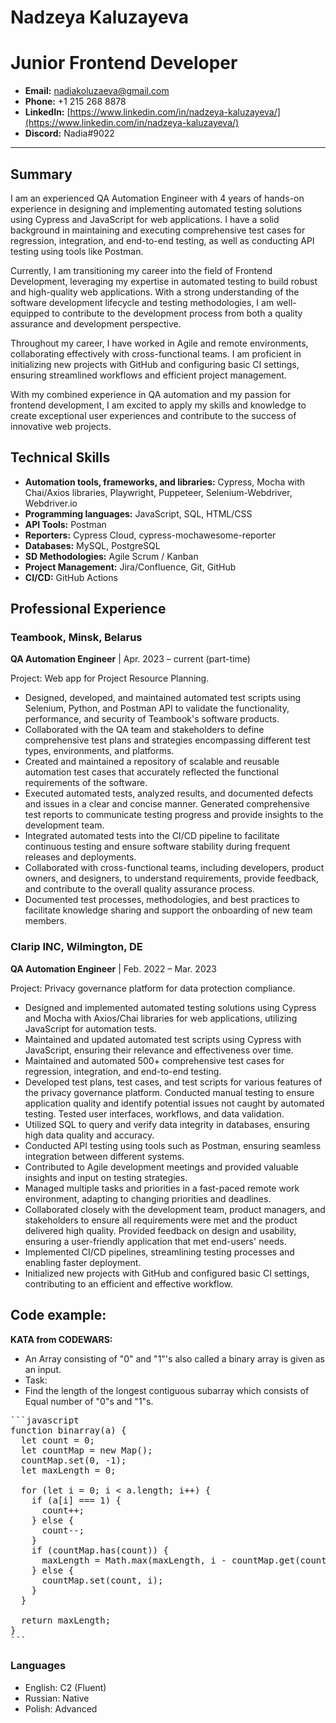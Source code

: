 # Nadzeya Kaluzayeva
# Junior Frontend Developer

- **Email:** nadiakoluzaeva@gmail.com
- **Phone:** +1 215 268 8878
- **LinkedIn:** [https://www.linkedin.com/in/nadzeya-kaluzayeva/](https://www.linkedin.com/in/nadzeya-kaluzayeva/)
- **Discord:** Nadia#9022

---

## Summary
I am an experienced QA Automation Engineer with 4 years of hands-on experience in designing and implementing automated testing solutions using Cypress and JavaScript for web applications. I have a solid background in maintaining and executing comprehensive test cases for regression, integration, and end-to-end testing, as well as conducting API testing using tools like Postman.

Currently, I am transitioning my career into the field of Frontend Development, leveraging my expertise in automated testing to build robust and high-quality web applications. With a strong understanding of the software development lifecycle and testing methodologies, I am well-equipped to contribute to the development process from both a quality assurance and development perspective.

Throughout my career, I have worked in Agile and remote environments, collaborating effectively with cross-functional teams. I am proficient in initializing new projects with GitHub and configuring basic CI settings, ensuring streamlined workflows and efficient project management.

With my combined experience in QA automation and my passion for frontend development, I am excited to apply my skills and knowledge to create exceptional user experiences and contribute to the success of innovative web projects.

## Technical Skills
- **Automation tools, frameworks, and libraries:** Cypress, Mocha with Chai/Axios libraries, Playwright, Puppeteer, Selenium-Webdriver, Webdriver.io
- **Programming languages:** JavaScript, SQL, HTML/CSS
- **API Tools:** Postman
- **Reporters:** Cypress Cloud, cypress-mochawesome-reporter
- **Databases:** MySQL, PostgreSQL
- **SD Methodologies:** Agile Scrum / Kanban
- **Project Management:** Jira/Confluence, Git, GitHub
- **CI/CD:** GitHub Actions

## Professional Experience

### Teambook, Minsk, Belarus
**QA Automation Engineer** | Apr. 2023 – current (part-time)

Project: Web app for Project Resource Planning.

- Designed, developed, and maintained automated test scripts using Selenium, Python, and Postman API to validate the functionality, performance, and security of Teambook's software products.
- Collaborated with the QA team and stakeholders to define comprehensive test plans and strategies encompassing different test types, environments, and platforms.
- Created and maintained a repository of scalable and reusable automation test cases that accurately reflected the functional requirements of the software.
- Executed automated tests, analyzed results, and documented defects and issues in a clear and concise manner. Generated comprehensive test reports to communicate testing progress and provide insights to the development team.
- Integrated automated tests into the CI/CD pipeline to facilitate continuous testing and ensure software stability during frequent releases and deployments.
- Collaborated with cross-functional teams, including developers, product owners, and designers, to understand requirements, provide feedback, and contribute to the overall quality assurance process.
- Documented test processes, methodologies, and best practices to facilitate knowledge sharing and support the onboarding of new team members.

### Clarip INC, Wilmington, DE
**QA Automation Engineer** | Feb. 2022 – Mar. 2023

Project: Privacy governance platform for data protection compliance.

- Designed and implemented automated testing solutions using Cypress and Mocha with Axios/Chai libraries for web applications, utilizing JavaScript for automation tests.
- Maintained and updated automated test scripts using Cypress with JavaScript, ensuring their relevance and effectiveness over time.
- Maintained and automated 500+ comprehensive test cases for regression, integration, and end-to-end testing.
- Developed test plans, test cases, and test scripts for various features of the privacy governance platform. Conducted manual testing to ensure application quality and identify potential issues not caught by automated testing. Tested user interfaces, workflows, and data validation.
- Utilized SQL to query and verify data integrity in databases, ensuring high data quality and accuracy.
- Conducted API testing using tools such as Postman, ensuring seamless integration between different systems.
- Contributed to Agile development meetings and provided valuable insights and input on testing strategies.
- Managed multiple tasks and priorities in a fast-paced remote work environment, adapting to changing priorities and deadlines.
- Collaborated closely with the development team, product managers, and stakeholders to ensure all requirements were met and the product delivered high quality. Provided feedback on design and usability, ensuring a user-friendly application that met end-users' needs.
- Implemented CI/CD pipelines, streamlining testing processes and enabling faster deployment.
- Initialized new projects with GitHub and configured basic CI settings, contributing to an efficient and effective workflow.

## Code example:

**KATA from CODEWARS:**
- An Array consisting of "0" and "1"'s also called a binary array is given as an input.
- Task:
- Find the length of the longest contiguous subarray which consists of Equal number of "0"s and "1"s.

<pre>
```javascript
function binarray(a) {
  let count = 0;
  let countMap = new Map();
  countMap.set(0, -1);
  let maxLength = 0;
  
  for (let i = 0; i < a.length; i++) {
    if (a[i] === 1) {
      count++;
    } else {
      count--;
    }
    if (countMap.has(count)) {
      maxLength = Math.max(maxLength, i - countMap.get(count));
    } else {
      countMap.set(count, i);
    }
  }
  
  return maxLength;
}
```
</pre>

### Languages

- English: C2 (Fluent)
- Russian: Native
- Polish: Advanced